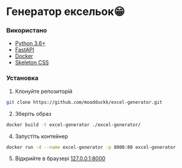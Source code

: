 # Генератор ексельок😁

### Використано
* [Python 3.6+](https://www.python.org)
* [FastAPI](https://fastapi.tiangolo.com)
* [Docker](https://www.docker.com)
* [Skeleton CSS](http://getskeleton.com)


### Установка


1. Клонуйте репозиторій
```sh
git clone https://github.com/moodduckk/excel-generator.git
```
2. Зберіть образ
```sh
docker build -t excel-generator ./excel-generator/
```
4. Запустіть контейнер
```sh
docker run -d --name excel-generator -p 8000:80 excel-generator
```
5. Відкрийте в браузері [127.0.0.1:8000](http://127.0.0.1:8000)

